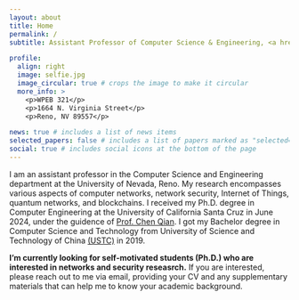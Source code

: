 ```yaml
---
layout: about
title: Home
permalink: /
subtitle: Assistant Professor of Computer Science & Engineering, <a href='https://www.unr.edu/'>University of Nevada, Reno</a>

profile:
  align: right
  image: selfie.jpg
  image_circular: true # crops the image to make it circular
  more_info: >
    <p>WPEB 321</p>
    <p>1664 N. Virginia Street</p>
    <p>Reno, NV 89557</p>

news: true # includes a list of news items
selected_papers: false # includes a list of papers marked as "selected={true}"
social: true # includes social icons at the bottom of the page
---
```


I am an assistant professor in the Computer Science and Engineering department at the University of Nevada, Reno. My research encompasses various aspects of computer networks, network security, Internet of Things, quantum networks, and blockchains. I received my Ph.D. degree in Computer Engineering at the University of California Santa Cruz in June 2024, under the guidence of <a href="https://users.soe.ucsc.edu/~qian/">Prof. Chen Qian</a>. I got my Bachelor degree in Computer Science and Technology from University of Science and Technology of China <a href="https://en.ustc.edu.cn/">(USTC)</a> in 2019.

**I’m currently looking for self-motivated students (Ph.D.) who are interested in networks and security reseasrch.** If you are interested, please reach out to me via email, providing your CV and any supplementary materials that can help me to know your academic background.